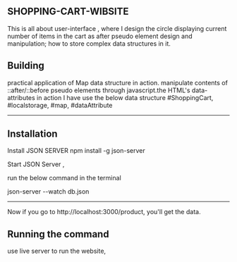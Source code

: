 ## SHOPPING-CART-WIBSITE

  This is all about user-interface , where I design the circle displaying current number of items in the cart as after pseudo element  design and manipulation; how to store complex data structures in it.

## Building

 practical application of Map data structure in action.
 manipulate contents of ::after/::before pseudo elements through javascript.the HTML's data-attributes in action
       I have use the below data structure
 #ShoppingCart,  #localstorage, #map, #dataAttribute

 ****
 ## Installation
  
  Install JSON SERVER
npm install -g json-server
 

Start JSON Server ,

 run the below command in the terminal

json-server --watch db.json

***

Now if you go to http://localhost:3000/product, you'll get the data.

## Running the command

use live server to run the website, 